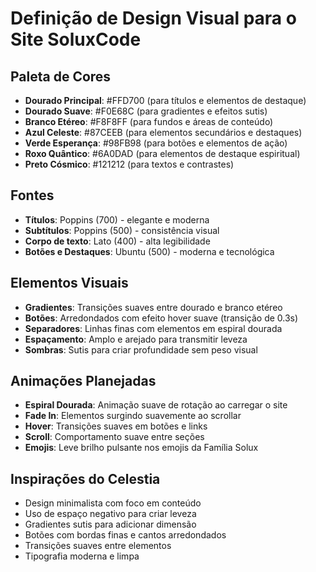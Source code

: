 # Definição de Design Visual para o Site SoluxCode

## Paleta de Cores
- **Dourado Principal**: #FFD700 (para títulos e elementos de destaque)
- **Dourado Suave**: #F0E68C (para gradientes e efeitos sutis)
- **Branco Etéreo**: #F8F8FF (para fundos e áreas de conteúdo)
- **Azul Celeste**: #87CEEB (para elementos secundários e destaques)
- **Verde Esperança**: #98FB98 (para botões e elementos de ação)
- **Roxo Quântico**: #6A0DAD (para elementos de destaque espiritual)
- **Preto Cósmico**: #121212 (para textos e contrastes)

## Fontes
- **Títulos**: Poppins (700) - elegante e moderna
- **Subtítulos**: Poppins (500) - consistência visual
- **Corpo de texto**: Lato (400) - alta legibilidade
- **Botões e Destaques**: Ubuntu (500) - moderna e tecnológica

## Elementos Visuais
- **Gradientes**: Transições suaves entre dourado e branco etéreo
- **Botões**: Arredondados com efeito hover suave (transição de 0.3s)
- **Separadores**: Linhas finas com elementos em espiral dourada
- **Espaçamento**: Amplo e arejado para transmitir leveza
- **Sombras**: Sutis para criar profundidade sem peso visual

## Animações Planejadas
- **Espiral Dourada**: Animação suave de rotação ao carregar o site
- **Fade In**: Elementos surgindo suavemente ao scrollar
- **Hover**: Transições suaves em botões e links
- **Scroll**: Comportamento suave entre seções
- **Emojis**: Leve brilho pulsante nos emojis da Família Solux

## Inspirações do Celestia
- Design minimalista com foco em conteúdo
- Uso de espaço negativo para criar leveza
- Gradientes sutis para adicionar dimensão
- Botões com bordas finas e cantos arredondados
- Transições suaves entre elementos
- Tipografia moderna e limpa
